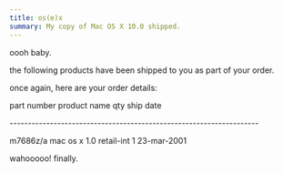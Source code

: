 ```yaml
---
title: os(e)x
summary: My copy of Mac OS X 10.0 shipped.
---
```


oooh baby.

the following products have been shipped to you as part of your order.

once again, here are your order details:

part number  product name  qty  ship date

\--------------------------------------------------------------------

m7686z/a  mac os x 1.0 retail-int  1   23-mar-2001

wahooooo! finally.
